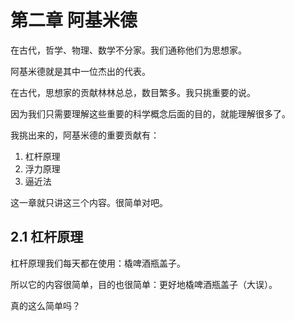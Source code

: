 第二章 阿基米德
==
在古代，哲学、物理、数学不分家。我们通称他们为思想家。

阿基米德就是其中一位杰出的代表。

在古代，思想家的贡献林林总总，数目繁多。我只挑重要的说。

因为我们只需要理解这些重要的科学概念后面的目的，就能理解很多了。

我挑出来的，阿基米德的重要贡献有：
1. 杠杆原理
2. 浮力原理
3. 逼近法

这一章就只讲这三个内容。很简单对吧。

2.1 杠杆原理
--
杠杆原理我们每天都在使用：橇啤酒瓶盖子。

所以它的内容很简单，目的也很简单：更好地橇啤酒瓶盖子（大误）。

真的这么简单吗？

